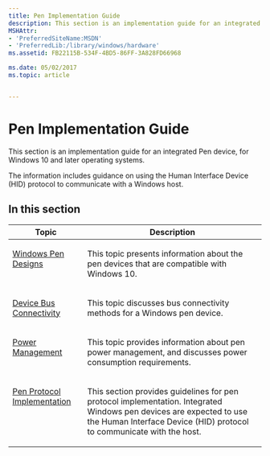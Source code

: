 ```yaml
---
title: Pen Implementation Guide
description: This section is an implementation guide for an integrated Pen device, for Windows 10 and later operating systems.
MSHAttr:
- 'PreferredSiteName:MSDN'
- 'PreferredLib:/library/windows/hardware'
ms.assetid: FB22115B-534F-4BD5-86FF-3A828FD66968

ms.date: 05/02/2017
ms.topic: article


---
```


# Pen Implementation Guide


This section is an implementation guide for an integrated Pen device, for Windows 10 and later operating systems.

The information includes guidance on using the Human Interface Device (HID) protocol to communicate with a Windows host.

## In this section


<table>
<thead valign="bottom">
<tr class="header">
<th>Topic</th>
<th>Description</th>
</tr>
</thead>
<tbody valign="top">
<tr class="odd">
<td><p><a href="windows-pen-designs.md" data-raw-source="[Windows Pen Designs](windows-pen-designs.md)">Windows Pen Designs</a></p></td>
<td><p>This topic presents information about the pen devices that are compatible with Windows 10.</p></td>
</tr>
<tr class="even">
<td><p><a href="pen-device-bus-connectivity.md" data-raw-source="[Device Bus Connectivity](pen-device-bus-connectivity.md)">Device Bus Connectivity</a></p></td>
<td><p>This topic discusses bus connectivity methods for a Windows pen device.</p></td>
</tr>
<tr class="odd">
<td><p><a href="pen-power-management.md" data-raw-source="[Power Management](pen-power-management.md)">Power Management</a></p></td>
<td><p>This topic provides information about pen power management, and discusses power consumption requirements.</p></td>
</tr>
<tr class="even">
<td><p><a href="pen-protocol-implementation.md" data-raw-source="[Pen Protocol Implementation](pen-protocol-implementation.md)">Pen Protocol Implementation</a></p></td>
<td><p>This section provides guidelines for pen protocol implementation. Integrated Windows pen devices are expected to use the Human Interface Device (HID) protocol to communicate with the host.</p></td>
</tr>
</tbody>
</table>

